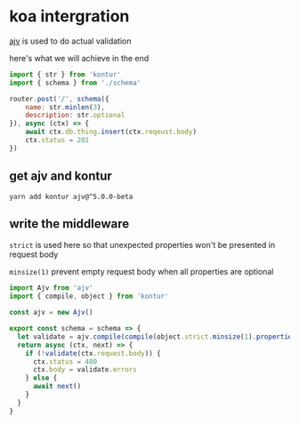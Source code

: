 # koa intergration

[ajv](https://github.com/epoberezkin/ajv) is used to do actual validation

here's what we will achieve in the end

```js
import { str } from 'kontur'
import { schema } from './schema'

router.post('/', schema({
    name: str.minlen(3),
    description: str.optional
}), async (ctx) => {
    await ctx.db.thing.insert(ctx.reqeust.body)
    ctx.status = 201
})
```

## get ajv and kontur

```
yarn add kontur ajv@^5.0.0-beta
```

## write the middleware

`strict` is used here so that unexpected properties won't be presented in request body

`minsize(1)` prevent empty request body when all properties are optional

```js
import Ajv from 'ajv'
import { compile, object } from 'kontur'

const ajv = new Ajv()

export const schema = schema => {
  let validate = ajv.compile(compile(object.strict.minsize(1).properties(schema)))
  return async (ctx, next) => {
    if (!validate(ctx.request.body)) {
      ctx.status = 400
      ctx.body = validate.errors
    } else {
      await next()
    }
  }
}
```

